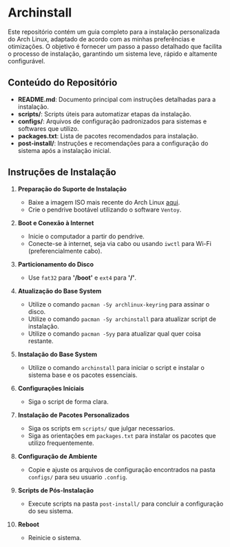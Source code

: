 # Archinstall

Este repositório contém um guia completo para a instalação personalizada do Arch Linux, adaptado de acordo com as minhas preferências e otimizações. O objetivo é fornecer um passo a passo detalhado que facilita o processo de instalação, garantindo um sistema leve, rápido e altamente configurável.

## Conteúdo do Repositório

- **README.md**: Documento principal com instruções detalhadas para a instalação.
- **scripts/**: Scripts úteis para automatizar etapas da instalação.
- **configs/**: Arquivos de configuração padronizados para sistemas e softwares que utilizo.
- **packages.txt**: Lista de pacotes recomendados para instalação.
- **post-install/**: Instruções e recomendações para a configuração do sistema após a instalação inicial.

## Instruções de Instalação

1. **Preparação do Suporte de Instalação**
   - Baixe a imagem ISO mais recente do Arch Linux [aqui](https://archlinux.org/download/).
   - Crie o pendrive bootável utilizando o software `Ventoy`.

2. **Boot e Conexão à Internet**
   - Inicie o computador a partir do pendrive.
   - Conecte-se à internet, seja via cabo ou usando `iwctl` para Wi-Fi (preferencialmente cabo).

3. **Particionamento do Disco**
   - Use `fat32` para **'/boot'** e `ext4` para **'/'**.

4. **Atualização do Base System**
   - Utilize o comando `pacman -Sy archlinux-keyring` para assinar o disco.
   - Utilize o comando `pacman -Sy archinstall` para atualizar script de instalação.
   - Utilize o comando `pacman -Syy` para atualizar qual quer coisa restante.
  
5. **Instalação do Base System**
   - Utilize o comando `archinstall` para iniciar o script e instalar o sistema base e os pacotes essenciais.

6. **Configurações Iniciais**
   - Siga o script de forma clara.

7. **Instalação de Pacotes Personalizados**
   - Siga os scripts em `scripts/` que julgar necessarios.
   - Siga as orientações em `packages.txt` para instalar os pacotes que utilizo frequentemente.

8. **Configuração de Ambiente**
   - Copie e ajuste os arquivos de configuração encontrados na pasta `configs/` para seu usuario `.config`.

9. **Scripts de Pós-Instalação**
    - Execute scripts na pasta `post-install/` para concluir a configuração do seu sistema.

11. **Reboot**
    - Reinicie o sistema.
